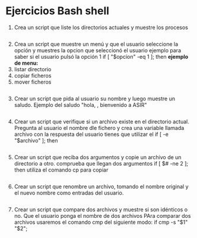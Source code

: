 # Ejercicios Bash shell

1. Crea un script que liste los directorios actuales y muestre los procesos
```bash

```

2. Crea un script que muestre un menú y que el usuario seleccione la opción y muestres la opcion que seleccionó el usuario
ejemplo para saber si el usuario pulsó la opción 1 if [ "$opcion" -eq 1 ]; then
**ejemplo de menu:**
1. listar directorio
2. copiar ficheros
3. mover ficheros

```bash

```

3. Crear un script que pida al usuario su nombre y luego muestre un saludo.
  Ejemplo del saludo "hola, <tu nombre>, bienvenido a ASIR"

```bash

```

4. Crear un script que verifique si un archivo existe en el directorio actual.
Pregunta al usuario el nombre dle fichero y crea una variable llamada archivo con la respuesta del usuario
tienes que utilizar el if [ -e "$archivo" ]; then

```bash

```

5. Crear un script que reciba dos argumentos y copie un archivo de un directorio a otro.
comprueba que llegan dos argumentos if [ $# -ne 2 ]; then
utiliza el comando cp para copiar

```bash

```

6. Crear un script que renombre un archivo, tomando el nombre original y el nuevo nombre como entradas del usuario.

```bash

```

7. Crear un script que compare dos archivos y muestre si son idénticos o no.
Que el usuario ponga el nombre de dos archivos
PAra comparar dos archivos usaremos el comando cmp del siguiente modo: if cmp -s "$1" "$2"; 

```bash

```

